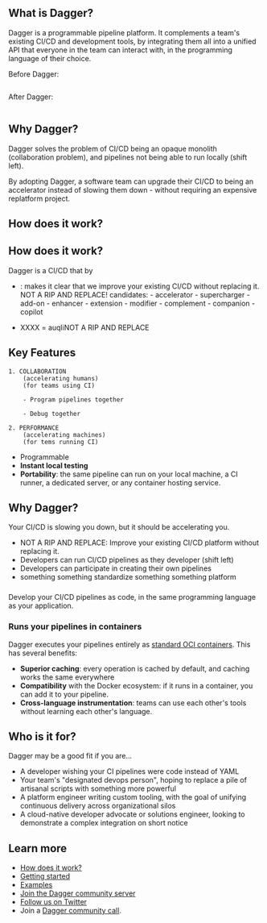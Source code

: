## What is Dagger?

Dagger is a programmable pipeline platform. It complements a team's existing CI/CD and development tools, by integrating them all into a unified API that everyone in the team can interact with, in the programming language of their choice.

Before Dagger:

```mermaid

```

After Dagger:

```mermaid

```

## Why Dagger?


Dagger solves the problem of CI/CD being an opaque monolith (collaboration problem), and pipelines not being able to run locally (shift left).

By adopting Dagger, a software team can upgrade their CI/CD to being an accelerator instead of slowing them down - without requiring an expensive replatform project.


## How does it work?



## How does it work?

Dagger is a CI/CD <QUALIFIER> that <accelerates> by <meeting your developers where they are>

- <QUALIFIER>: makes it clear that we improve your existing CI/CD without replacing it.
    NOT A RIP AND REPLACE!
    candidates:
        - accelerator
        - supercharger
        - add-on
        - enhancer
        - extension
        - modifier
        - complement
        - companion
        - copilot

- XXXX = auqliNOT A RIP AND REPLACE


## Key Features


    1. COLLABORATION
        (accelerating humans)
        (for teams using CI)

        - Program pipelines together

        - Debug together

    2. PERFORMANCE
        (accelerating machines)
        (for tems running CI)


* Programmable
* **Instant local testing**
* **Portability**: the same pipeline can run on your local machine, a CI runner, a dedicated server, or any container hosting service.

## Why Dagger?

Your CI/CD is slowing you down, but it should be accelerating you.

* NOT A RIP AND REPLACE: Improve your existing CI/CD platform without replacing it.
* Developers can run CI/CD pipelines as they developer (shift left)
* Developers can participate in creating their own pipelines
* something something standardize something something platform


### 

Develop your CI/CD pipelines as code, in the same programming language as your application.

### Runs your pipelines in containers

Dagger executes your pipelines entirely as [standard OCI containers](https://opencontainers.org/). This has several benefits:

* **Superior caching**: every operation is cached by default, and caching works the same everywhere
* **Compatibility** with the Docker ecosystem: if it runs in a container, you can add it to your pipeline.
* **Cross-language instrumentation**: teams can use each other's tools without learning each other's language.

## Who is it for?

Dagger may be a good fit if you are...

* A developer wishing your CI pipelines were code instead of YAML
* Your team's "designated devops person", hoping to replace a pile of artisanal scripts with something more powerful
* A platform engineer writing custom tooling, with the goal of unifying continuous delivery across organizational silos
* A cloud-native developer advocate or solutions engineer, looking to demonstrate a complex integration on short notice

## Learn more

* [How does it work?](https://docs.dagger.io/#how-does-it-work)
* [Getting started](https://docs.dagger.io/#getting-started)
* [Examples](https://github.com/dagger/examples)
* [Join the Dagger community server](https://discord.gg/ufnyBtc8uY)
* [Follow us on Twitter](https://twitter.com/dagger_io)
* Join a [Dagger community call](https://dagger.io/events).

